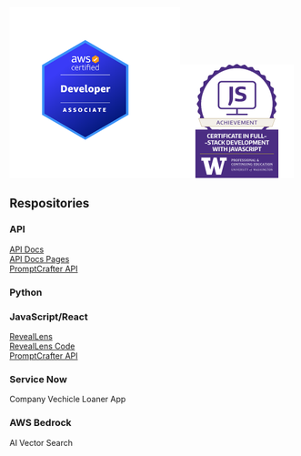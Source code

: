 <img src="awsdev.png" alt="aws dev badge" width="300"/><img src="js-fullstack.png" alt="js badge" width="200"/>

## Respositories

### API
[API Docs](https://github.com/tihsle/to-do-service-sp25) <br/>
[API Docs Pages](https://tihsle.github.io/to-do-service-sp25/) <br/>
[PromptCrafter API](https://github.com/tihsle/PromptCrafter) <br/>

### Python

### JavaScript/React
[RevealLens](https://reveallens.vercel.app/) <br/>
[RevealLens Code](https://github.com/tihsle/320-win25-finalproject-tihsle)<br/>
[PromptCrafter API](https://github.com/tihsle/PromptCrafter) <br/>

### Service Now
Company Vechicle Loaner App

### AWS Bedrock
AI Vector Search


<!--
**tihsle/tihsle** is a ✨ _special_ ✨ repository because its `README.md` (this file) appears on your GitHub profile.

Here are some ideas to get you started:

- 🔭 I’m currently working on ...
- 🌱 I’m currently learning ...
- 👯 I’m looking to collaborate on ...
- 🤔 I’m looking for help with ...
- 💬 Ask me about ...
- 📫 How to reach me: ...
- 😄 Pronouns: ...
- ⚡ Fun fact: ...
-->
